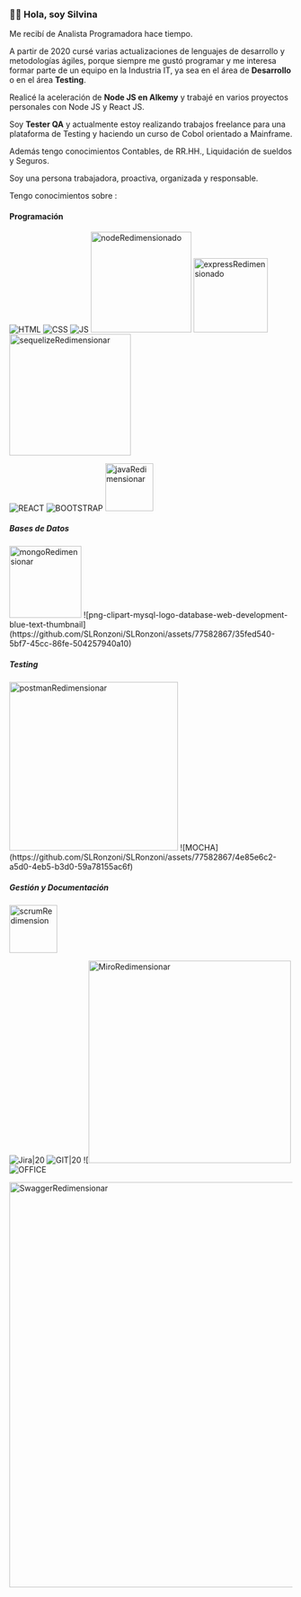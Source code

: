 ### 👋🏻 **Hola, soy Silvina**

Me recibí de Analista Programadora hace tiempo. 

A partir de 2020 cursé varias actualizaciones de lenguajes de desarrollo y metodologías ágiles, porque siempre me gustó programar y me interesa formar parte de un equipo en la Industria IT, ya sea en el área de **Desarrollo** o en el área **Testing**.

Realicé la aceleración de **Node JS en Alkemy** y trabajé en varios proyectos personales con Node JS y React JS.

Soy **Tester QA** y actualmente estoy realizando trabajos freelance para una plataforma de Testing y haciendo un curso de Cobol orientado a Mainframe.

Además tengo conocimientos Contables, de RR.HH., Liquidación de sueldos y Seguros.

Soy una persona trabajadora, proactiva, organizada y responsable.



Tengo conocimientos sobre : 


#### Programación
 
![HTML](https://user-images.githubusercontent.com/77582867/141662514-db0d47ee-6135-44e3-ac75-c5d738fcc037.png)
![CSS](https://user-images.githubusercontent.com/77582867/141662517-6e01753f-6443-49d4-8d9e-309ccb14c4e8.png)
![JS](https://user-images.githubusercontent.com/77582867/141662702-21695e9c-05e0-4026-890c-7744fa48fbbb.png)
<img width="179" alt="nodeRedimensionado" src="https://github.com/SLRonzoni/SLRonzoni/assets/77582867/1b20d199-f64c-47de-8d23-476b0ca66058">
<img width="132" alt="expressRedimensionado" src="https://github.com/SLRonzoni/SLRonzoni/assets/77582867/df9e93f4-a249-4e63-923a-2b02950cad83">
<img width="216" alt="sequelizeRedimensionar" src="https://github.com/SLRonzoni/SLRonzoni/assets/77582867/7f013132-bceb-4323-871c-68b142cbbb15">

![REACT](https://user-images.githubusercontent.com/77582867/141662734-dba5d0a1-a0a6-449f-ac65-1a94bd59ae8f.png)
![BOOTSTRAP](https://user-images.githubusercontent.com/77582867/141662647-26828224-5fdc-4a93-890e-f0d9541985c4.png)
<img width="85" alt="javaRedimensionar" src="https://github.com/SLRonzoni/SLRonzoni/assets/77582867/b9bea072-9ad3-4042-8038-6827e814e0d1">


##### Bases de Datos
<img width="128" alt="mongoRedimensionar" src="https://github.com/SLRonzoni/SLRonzoni/assets/77582867/dbd35d87-ff60-47ad-b93d-b2c466a96b75">
![png-clipart-mysql-logo-database-web-development-blue-text-thumbnail](https://github.com/SLRonzoni/SLRonzoni/assets/77582867/35fed540-5bf7-45cc-86fe-504257940a10)

  
##### Testing
<img width="300" alt="postmanRedimensionar" src="https://github.com/SLRonzoni/SLRonzoni/assets/77582867/23cb8a9b-029e-4a23-b385-778736ed7de1">
![MOCHA](https://github.com/SLRonzoni/SLRonzoni/assets/77582867/4e85e6c2-a5d0-4eb5-b3d0-59a78155ac6f)
  
##### Gestión y Documentación

<img width="85" alt="scrumRedimension" src="https://github.com/SLRonzoni/SLRonzoni/assets/77582867/771df7cc-309a-4e9a-948c-110a966aa81d">

![Jira|20](https://github.com/SLRonzoni/SLRonzoni/assets/77582867/b6df87a4-3d64-4c66-87dd-f96023e7151b)
![GIT|20](https://user-images.githubusercontent.com/77582867/141662651-0537e50e-fa97-4b9c-8f17-c856e2cdd60c.png)
![<img width="360" alt="MiroRedimensionar" src="https://github.com/SLRonzoni/SLRonzoni/assets/77582867/4837ce00-61c2-463f-bb78-779b8a93ad32">
![OFFICE](https://user-images.githubusercontent.com/77582867/141663152-a7efd745-af62-4a89-8361-4495b1c0ed81.png)

<img width="721" alt="SwaggerRedimensionar" src="https://github.com/SLRonzoni/SLRonzoni/assets/77582867/20ae3d03-4ff6-4f0b-b31e-fd1e53a07dff">

